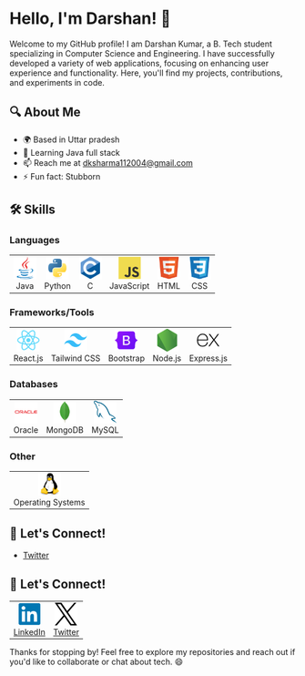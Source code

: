 
# Hello, I'm Darshan! 👋

Welcome to my GitHub profile! I am Darshan Kumar, a B. Tech student specializing in Computer Science and Engineering. I have successfully developed a variety of web applications, focusing on enhancing user experience and functionality. Here, you'll find my projects, contributions, and experiments in code.

## 🔍 About Me
- 🌍 Based in Uttar pradesh
- 🌱 Learning Java full stack
- 📫 Reach me at dksharma112004@gmail.com
- ⚡ Fun fact: Stubborn

## 🛠️ Skills
### Languages
<table>
  <tr>
    <td align="center">
      <img src="https://raw.githubusercontent.com/devicons/devicon/master/icons/java/java-original.svg" alt="Java" width="40" height="40"/><br>Java
    </td>
    <td align="center">
      <img src="https://raw.githubusercontent.com/devicons/devicon/master/icons/python/python-original.svg" alt="Python" width="40" height="40"/><br>Python
    </td>
    <td align="center">
      <img src="https://raw.githubusercontent.com/devicons/devicon/master/icons/c/c-original.svg" alt="C" width="40" height="40"/><br>C
    </td>
    <td align="center">
      <img src="https://raw.githubusercontent.com/devicons/devicon/master/icons/javascript/javascript-original.svg" alt="JavaScript" width="40" height="40"/><br>JavaScript
    </td>
    <td align="center">
      <img src="https://raw.githubusercontent.com/devicons/devicon/master/icons/html5/html5-original.svg" alt="HTML" width="40" height="40"/><br>HTML
    </td>
    <td align="center">
      <img src="https://raw.githubusercontent.com/devicons/devicon/master/icons/css3/css3-original.svg" alt="CSS" width="40" height="40"/><br>CSS
    </td>
  </tr>
</table>

### Frameworks/Tools
<table>
  <tr>
    <td align="center">
      <img src="https://raw.githubusercontent.com/devicons/devicon/master/icons/react/react-original.svg" alt="React" width="40" height="40"/><br>React.js
    </td>
    <td align="center">
      <img src="https://raw.githubusercontent.com/devicons/devicon/master/icons/tailwindcss/tailwindcss-original.svg" alt="Tailwind CSS" width="40" height="40"/><br>Tailwind CSS
    </td>
    <td align="center">
      <img src="https://raw.githubusercontent.com/devicons/devicon/master/icons/bootstrap/bootstrap-original.svg" alt="Bootstrap" width="40" height="40"/><br>Bootstrap
    </td>
    <td align="center">
      <img src="https://raw.githubusercontent.com/devicons/devicon/master/icons/nodejs/nodejs-original.svg" alt="Node.js" width="40" height="40"/><br>Node.js
    </td>
    <td align="center">
      <img src="https://raw.githubusercontent.com/devicons/devicon/master/icons/express/express-original.svg" alt="Express.js" width="40" height="40"/><br>Express.js
    </td>
  </tr>
</table>

### Databases
<table>
  <tr>
    <td align="center">
      <img src="https://raw.githubusercontent.com/devicons/devicon/master/icons/oracle/oracle-original.svg" alt="Oracle" width="40" height="40"/><br>Oracle
    </td>
    <td align="center">
      <img src="https://raw.githubusercontent.com/devicons/devicon/master/icons/mongodb/mongodb-original.svg" alt="MongoDB" width="40" height="40"/><br>MongoDB
    </td>
    <td align="center">
      <img src="https://raw.githubusercontent.com/devicons/devicon/master/icons/mysql/mysql-original.svg" alt="MySQL" width="40" height="40"/><br>MySQL
    </td>
  </tr>
</table>

### Other
<table>
  <tr>
    <td align="center">
      <img src="https://raw.githubusercontent.com/devicons/devicon/master/icons/linux/linux-original.svg" alt="Operating Systems" width="40" height="40"/><br>Operating Systems
    </td>
  </tr>
</table>




## 🤝 Let's Connect!
- [Twitter]()

## 🤝 Let's Connect!
<table style="border: none; border-collapse: collapse;">
  <tr style="border: none;">
    <td align="center" style="border: none;">
      <a href="https://www.linkedin.com/in/darshan-kumar-5a1bb1301/"><img src="https://raw.githubusercontent.com/devicons/devicon/master/icons/linkedin/linkedin-original.svg" alt="LinkedIn" width="40" height="40"/><br>LinkedIn</a>
    </td>
    <td align="center" style="border: none;">
      <a href="https://x.com/Darshan51014"><img src="https://raw.githubusercontent.com/devicons/devicon/master/icons/twitter/twitter-original.svg" alt="Twitter" width="40" height="40"/><br>Twitter</a>
    </td>
  </tr>
</table>

Thanks for stopping by! Feel free to explore my repositories and reach out if you'd like to collaborate or chat about tech. 😄





